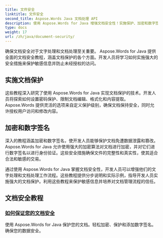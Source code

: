 ```yaml
---
title: 文件安全
linktitle: 文件安全
second_title: Aspose.Words Java 文档处理 API
description: 使用 Aspose.Words for Java 增强文档安全性！实施保护、加密和数字签名以实现强大的数据保护。
type: docs
weight: 17
url: /zh/java/document-security/
---
```


确保文档安全对于文字处理和文档处理至关重要。 Aspose.Words for Java 提供全面的文档安全教程，涵盖文档保护的各个方面。开发人员将学习如何实施强大的安全措施来保护敏感信息并防止未经授权的访问。

## 实施文档保护

这些教程深入研究了使用 Aspose.Words for Java 实现文档保护的技术。开发人员将探索如何设置密码保护、限制文档编辑、格式化和内容提取。 Aspose.Words 提供灵活的选项来自定义保护级别，确保文档保持安全，同时允许授权用户访问和修改内容。

## 加密和数字签名

深入的教程涵盖加密和数字签名，使开发人员能够保护文档免遭数据泄露和篡改。 Aspose.Words for Java 允许使用强大的加密算法对文档进行加密，并对它们进行数字签名以进行身份验证。这些安全措施确保文件的完整性和真实性，使其适合合法和敏感的交易。

通过使用 Aspose.Words for Java 掌握文档安全性，开发人员可以增强他们的文字处理和文档处理工作流程。这些教程提供分步说明和实际示例，指导开发人员实施强大的文档保护。利用这些教程来保护敏感信息并培养对文档管理流程的信任。

## 文档安全教程
### [如何保证您的文档安全](./keep-documents-safe-secure/)
使用 Aspose.Words for Java 保护您的文档。轻松加密、保护和添加数字签名。确保您的数据安全。